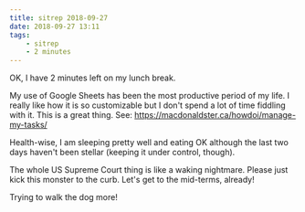 ```yaml
---
title: sitrep 2018-09-27
date: 2018-09-27 13:11
tags: 
    - sitrep
    - 2 minutes
---
```

OK, I have 2 minutes left on my lunch break.

My use of Google Sheets has been the most productive period of my life. I really like how it is so customizable but I don't spend a lot of time fiddling with it. This is a great thing. See: https://macdonaldster.ca/howdoi/manage-my-tasks/

Health-wise, I am sleeping pretty well and eating OK although the last two days haven't been stellar (keeping it under control, though).

The whole US Supreme Court thing is like a waking nightmare. Please just kick this monster to the curb. Let's get to the mid-terms, already!

Trying to walk the dog more!